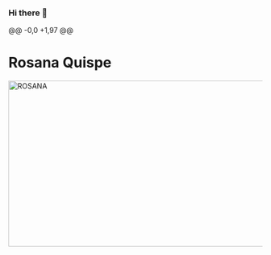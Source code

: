 ### Hi there 👋
@@ -0,0 +1,97 @@
# Rosana Quispe

<img class="alignnone wp-image-8259 size-full entered lazyloaded" src="http://bri.uy/gif/abstracto/jodi.gif" alt="ROSANA" width="700" height="330" data-lazy-src="http://bri.uy/gif/abstracto/jodi.gif" data-ll-status="loaded">



